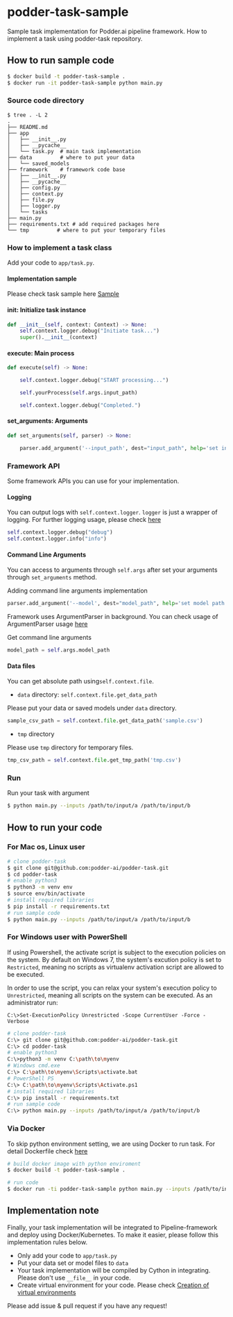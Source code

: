# podder-task-sample

Sample task implementation for Podder.ai pipeline framework.
How to implement a task using podder-task repository.

## How to run sample code

```bash
$ docker build -t podder-task-sample .
$ docker run -it podder-task-sample python main.py
```

### Source code directory

```
$ tree . -L 2
.
├── README.md
├── app
│   ├── __init__.py
│   ├── __pycache__
│   └── task.py  # main task implementation
├── data         # where to put your data
│   └── saved_models
├── framework    # framework code base
│   ├── __init__.py
│   ├── __pycache__
│   ├── config.py
│   ├── context.py
│   ├── file.py
│   ├── logger.py
│   └── tasks
├── main.py
├── requirements.txt # add required packages here
└── tmp         # where to put your temporary files
```

### How to implement a task class

Add your code to `app/task.py`.

#### Implementation sample

Please check task sample here [Sample](https://github.com/podder-ai/podder-task-sample)

#### __init__: Initialize task instance

```python
def __init__(self, context: Context) -> None:
    self.context.logger.debug("Initiate task...")
    super().__init__(context)
```

#### execute: Main process

```python
def execute(self) -> None:

    self.context.logger.debug("START processing...")

    self.yourProcess(self.args.input_path)

    self.context.logger.debug("Completed.")

```

#### set_arguments: Arguments

```python
def set_arguments(self, parser) -> None:

    parser.add_argument('--input_path', dest="input_path", help='set input path', default='.')

```

### Framework API

Some framework APIs you can use for your implementation.

#### Logging

You can output logs with `self.context.logger`. `logger` is just a wrapper of logging. For further logging usage, please check [here](https://docs.python.org/3.6/library/logging.html)

```python
self.context.logger.debug("debug")
self.context.logger.info("info")
```

#### Command Line Arguments

You can access to arguments through `self.args` after set your arguments through `set_arguments` method.

Adding command line arguments implementation
```python
parser.add_argument('--model', dest="model_path", help='set model path')
```

Framework uses ArgumentParser in background. You can check usage of ArgumentParser usage [here](https://docs.python.org/3.6/library/argparse.html#argparse.ArgumentParser)

Get command line arguments
```python
model_path = self.args.model_path
```

#### Data files

You can get absolute path using`self.context.file`.

- `data` directory: `self.context.file.get_data_path`

Please put your data or saved models under `data` directory.

```python
sample_csv_path = self.context.file.get_data_path('sample.csv')
```

- `tmp` directory

Please use `tmp` directory for temporary files.

```python
tmp_csv_path = self.context.file.get_tmp_path('tmp.csv')
```

### Run

Run your task with argument
```bash
$ python main.py --inputs /path/to/input/a /path/to/input/b
```

## How to run your code

### For Mac os, Linux user

```bash
# clone podder-task
$ git clone git@github.com:podder-ai/podder-task.git
$ cd podder-task
# enable python3
$ python3 -m venv env
$ source env/bin/activate
# install required libraries
$ pip install -r requirements.txt
# run sample code
$ python main.py --inputs /path/to/input/a /path/to/input/b
```

### For Windows user with PowerShell

If using Powershell, the activate script is subject to the execution policies on the system. By default on Windows 7, the system's excution policy is set to `Restricted`, meaning no scripts as virtualenv activation script are allowed to be executed.

In order to use the script, you can relax your system's execution policy to `Unrestricted`, meaning all scripts on the system can be executed. As an administrator run:

```
C:\>Set-ExecutionPolicy Unrestricted -Scope CurrentUser -Force -Verbose
```

```bash
# clone podder-task
C:\> git clone git@github.com:podder-ai/podder-task.git
C:\> cd podder-task
# enable python3
C:\>python3 -m venv C:\path\to\myenv
# Windows cmd.exe
C:\> C:\path\to\myenv\Scripts\activate.bat
# PowerShell PS
C:\> C:\path\to\myenv\Scripts\Activate.ps1
# install required libraries
C:\> pip install -r requirements.txt
# run sample code
C:\> python main.py --inputs /path/to/input/a /path/to/input/b
```

### Via Docker

To skip python environment setting, we are using Docker to run task.
For detail Dockerfile check [here](./Dockerfile)


```bash
# build docker image with python enviroment
$ docker build -t podder-task-sample .

# run code
$ docker run -ti podder-task-sample python main.py --inputs /path/to/input/a /path/to/input/b
```

## Implementation note

Finally, your task implementation will be integrated to Pipeline-framework and deploy using Docker/Kubernetes.
To make it easier, please follow this implementation rules below.

- Only add your code to `app/task.py`
- Put your data set or model files to `data`
- Your task implementation will be compiled by Cython in integrating. Please don't use `__file__` in your code.
- Create virtual environment for your code. Please check [Creation of virtual environments](https://docs.python.org/3/library/venv.html)

Please add issue & pull request if you have any request!
